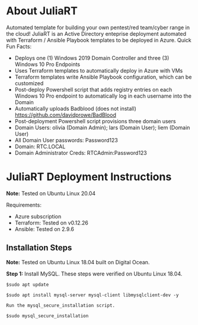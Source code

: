 # About JuliaRT
Automated template for building your own pentest/red team/cyber range in the cloud!  JuliaRT is an Active Directory enteprise deployment automated with Terraform / Ansible Playbook templates to be deployed in Azure.
Quick Fun Facts:
* Deploys one (1) Windows 2019 Domain Controller and three (3) Windows 10 Pro Endpoints
* Uses Terraform templates to automatically deploy in Azure with VMs
* Terraform templates write Ansible Playbook configuration, which can be customized
* Post-deploy Powershell script that adds registry entries on each Windows 10 Pro endpoint to automatically log in each username into the Domain
* Automatically uploads Badblood (does not install) https://github.com/davidprowe/BadBlood
* Post-deployment Powershell script provisions three domain users 
* Domain Users:  olivia (Domain Admin); lars (Domain User); liem (Domain User)
* All Domain User passwords:  Password123
* Domain:  RTC.LOCAL
* Domain Administrator Creds:  RTCAdmin:Password123

# JuliaRT Deployment Instructions
**Note:**  Tested on Ubuntu Linux 20.04 

Requirements:
* Azure subscription
* Terraform:  Tested on v0.12.26
* Ansible:  Tested on 2.9.6

## Installation Steps

**Note:**  Tested on Ubuntu Linux 18.04 built on Digital Ocean.

**Step 1:** Install MySQL. These steps were verified on Ubuntu Linux 18.04.

```
$sudo apt update

$sudo apt install mysql-server mysql-client libmysqlclient-dev -y

Run the mysql_secure_installation script.

$sudo mysql_secure_installation
```

